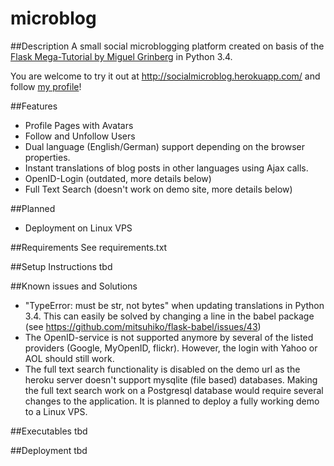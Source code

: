 # microblog
##Description
A small social microblogging platform created on basis of the [Flask Mega-Tutorial by Miguel Grinberg](http://blog.miguelgrinberg.com/post/the-flask-mega-tutorial-now-with-python-3-support) in Python 3.4.

You are welcome to try it out at http://socialmicroblog.herokuapp.com/ and follow [my profile](http://socialmicroblog.herokuapp.com/user/Norbert)!

##Features
- Profile Pages with Avatars
- Follow and Unfollow Users
- Dual language (English/German) support depending on the browser properties.
- Instant translations of blog posts in other languages using Ajax calls.
- OpenID-Login (outdated, more details below)
- Full Text Search (doesn't work on demo site, more details below)

##Planned
- Deployment on Linux VPS

##Requirements
See requirements.txt

##Setup Instructions
tbd

##Known issues and Solutions
- "TypeError: must be str, not bytes" when updating translations in Python 3.4. This can easily be solved by changing a line in the babel package (see https://github.com/mitsuhiko/flask-babel/issues/43)
- The OpenID-service is not supported anymore by several of the listed providers (Google, MyOpenID, flickr). However, the login with Yahoo or AOL should still work.
- The full text search functionality is disabled on the demo url as the heroku server doesn't support mysqlite (file based) databases. Making the full text search work on a Postgresql database would require several changes to the application. It is planned to deploy a fully working demo to a Linux VPS.

##Executables
tbd

##Deployment
tbd
